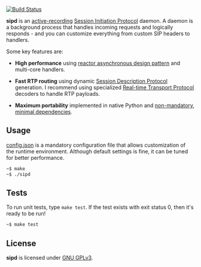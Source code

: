 [![Build Status](https://travis-ci.org/initbar/sipd.svg?branch=master)](https://travis-ci.org/initbar/sipd)

**sipd** is an [active-recording](https://en.wikipedia.org/wiki/VoIP_recording) [Session Initiation Protocol](https://www.ietf.org/rfc/rfc3261.txt) daemon. A daemon is a background process that handles incoming requests and logically responds - and you can customize everything from custom SIP headers to handlers.

Some key features are:

- **High performance** using [reactor asynchronous design pattern](https://en.wikipedia.org/wiki/Reactor_pattern) and multi-core handlers.

- **Fast RTP routing** using dynamic [Session Description Protocol](https://en.wikipedia.org/wiki/Session_Description_Protocol) generation. I recommend using specialized [Real-time Transport Protocol](https://en.wikipedia.org/wiki/Real-time_Transport_Protocol) decoders to handle RTP payloads.

- **Maximum portability** implemented in native Python and [non-mandatory, minimal dependencies](./requirements.txt).

## Usage

[config.json](./config.json) is a mandatory configuration file that allows customization of the runtime environment. Although default settings is fine, it can be tuned for better performance.

```bash
~$ make
~$ ./sipd
```

## Tests

To run unit tests, type `make test`. If the test exists with exit status 0, then it's ready to be run!

```bash
~$ make test
```

## License

**sipd** is licensed under [GNU GPLv3](./LICENSE.md).
